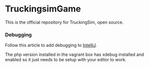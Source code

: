 # TruckingsimGame

This is the official repository for TruckingSim, open source.

### Debugging

Follow this article to add debugging to [IntelliJ](http://www.sitepoint.com/install-xdebug-phpstorm-vagrant/).

The php version installed in the vagrant box has xdebug installed and enabled so it just needs to be setup with your
editor to work.
